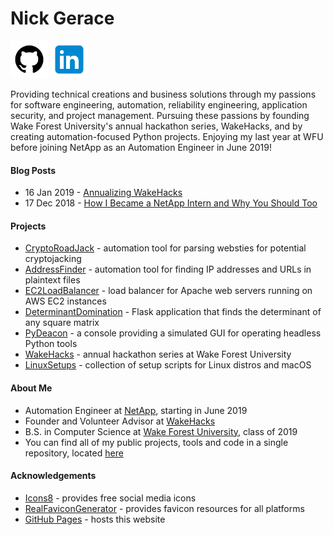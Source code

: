 # Nick Gerace

[<img src="icon_github.png" width="60"/>](https://github.com/nickgerace)
[<img src="icon_linkedin.png" width="60"/>](https://linkedin.com/in/nickgerace)

Providing technical creations and business solutions through my passions for software engineering, automation, reliability engineering, application security, and project management. Pursuing these passions by founding Wake Forest University's annual hackathon series, WakeHacks, and by creating automation-focused Python projects. Enjoying my last year at WFU before joining NetApp as an Automation Engineer in June 2019!

#### Blog Posts
- 16 Jan 2019 - [Annualizing WakeHacks](https://www.linkedin.com/pulse/annualizing-wakehacks-nick-gerace/)
- 17 Dec 2018 - [How I Became a NetApp Intern and Why You Should Too](https://www.linkedin.com/pulse/how-i-became-netapp-intern-why-you-should-too-nick-gerace-1e/)

#### Projects
- [CryptoRoadJack](https://github.com/nickgerace/nickgerace/tree/master/cryptoroadjack) - automation tool for parsing websties for potential cryptojacking
- [AddressFinder](https://github.com/nickgerace/nickgerace/tree/master/addressfinder) - automation tool for finding IP addresses and URLs in plaintext files
- [EC2LoadBalancer](https://github.com/nickgerace/nickgerace/tree/master/ec2loadbalancer) - load balancer for Apache web servers running on AWS EC2 instances
- [DeterminantDomination](https://github.com/nickgerace/nickgerace/tree/master/determinantdomination) - Flask application that finds the determinant of any square matrix
- [PyDeacon](https://github.com/nickgerace/nickgerace/tree/master/pydeacon) - a console providing a simulated GUI for operating headless Python tools
- [WakeHacks](https://acm.cs.wfu.edu) - annual hackathon series at Wake Forest University
- [LinuxSetups](https://github.com/nickgerace/nickgerace/tree/master/linuxsetups) - collection of setup scripts for Linux distros and macOS

#### About Me
- Automation Engineer at [NetApp](https://www.netapp.com), starting in June 2019
- Founder and Volunteer Advisor at [WakeHacks](https://acm.cs.wfu.edu/)
- B.S. in Computer Science at [Wake Forest University](https://www.wfu.edu/), class of 2019
- You can find all of my public projects, tools and code in a single repository, located [here](https://github.com/nickgerace/nickgerace)

#### Acknowledgements
- [Icons8](https://icons8.com) - provides free social media icons
- [RealFaviconGenerator](https://realfavicongenerator.net) - provides favicon resources for all platforms
- [GitHub Pages](https://pages.github.com/) - hosts this website
